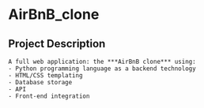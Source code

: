 # AirBnB_clone
## Project Description
	A full web application: the ***AirBnB clone*** using:
	- Python programming language as a backend technology
	- HTML/CSS templating
	- Database storage
	- API
	- Front-end integration
